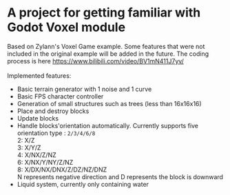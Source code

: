# A project for getting familiar with Godot Voxel module
Based on Zylann's Voxel Game example. Some features that were not included in the original example will be added in the future. The coding process is here https://www.bilibili.com/video/BV1mN411J7yv/ <br/>
<br/>
Implemented features:<br/>
- Basic terrain generator with 1 noise and 1 curve
- Basic FPS character controller
- Generation of small structures such as trees (less than 16x16x16)
- Place and destroy blocks
- Update blocks
- Handle blocks'orientation automatically. Currently supports five orientation type : `2/3/4/6/8` <br/>
2: X/Z<br/>
3: X/Y/Z<br/>
4: X/NX/Z/NZ<br/>
6: X/NX/Y/NY/Z/NZ<br/>
8: X/DX/NX/DNX/Z/DZ/NZ/DNZ<br/>
N represents negative direction and D represents the block is downward
- Liquid system, currently only containing water

